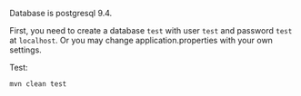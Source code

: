 Database is postgresql 9.4.

First, you need to create a database `test` with user `test` and password `test` at `localhost`.
Or you may change application.properties with your own settings.

Test:

`mvn clean test`
